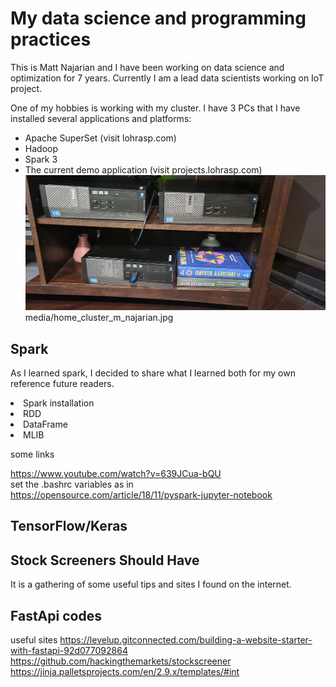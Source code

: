 # My data science and programming practices 

This is Matt Najarian and I have been working on data science and optimization for 7 years. Currently I am a lead data scientists working on IoT project. 

One of my hobbies is working with my cluster. I have 3 PCs that I have installed several applications and platforms:
- Apache SuperSet (visit lohrasp.com)
- Hadoop
- Spark 3
- The current demo application (visit projects.lohrasp.com)
![plot](./media/home_cluster_m_najarian.jpg)
media/home_cluster_m_najarian.jpg

## Spark
As I learned spark, I decided to share what I learned both for my own reference future readers.
<li>Spark installation
<li>RDD
<li>DataFrame
<li>MLIB




some links

https://www.youtube.com/watch?v=639JCua-bQU
<br>set the .bashrc variables as in https://opensource.com/article/18/11/pyspark-jupyter-notebook


## TensorFlow/Keras


## Stock Screeners Should Have
It is a gathering of some useful tips and sites I found on the internet. 


## FastApi codes


useful sites 
https://levelup.gitconnected.com/building-a-website-starter-with-fastapi-92d077092864
https://github.com/hackingthemarkets/stockscreener
https://jinja.palletsprojects.com/en/2.9.x/templates/#int
